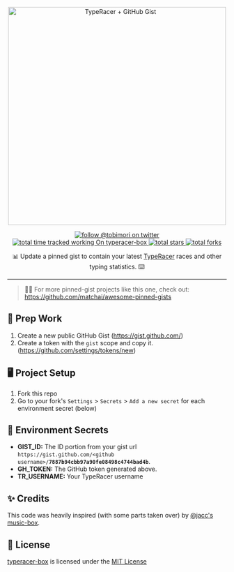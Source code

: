 <p align="center">
  <a href="https://gist.github.com/tobimori/7e2988d6bb7d17671e1874eda4601a8d">
    <img src="banner.png" width="500" alt="TypeRacer + GitHub Gist">
  </a>
</p>
<p align="center">
  <a href="https://twitter.com/tobimori">
    <img src="https://img.shields.io/twitter/follow/tobimori?color=%231da1f2&logo=twitter&logoColor=white&style=flat-square" alt="follow @tobimori on twitter" />
  </a>
  <a href="#">
    <img src="https://img.shields.io/endpoint?logo=toggl&style=flat-square&url=https%3A%2F%2Ftoggl.api.moeritz.io%2Fapi%2Fshields%2F161063066&label=total%20time%20tracked%20working%20on" alt="total time tracked working On typeracer-box">
  </a>
  <a href="https://github.com/tobimori/typeracer-box/stargazers">
    <img src="https://img.shields.io/github/stars/tobimori/typeracer-box?logo=github&logoColor=white&style=flat-square" alt="total stars">
  </a>
  <a href="https://github.com/tobimori/typeracer-box/network/members">
    <img src="https://img.shields.io/github/forks/tobimori/typeracer-box?logo=github&logoColor=white&style=flat-square" alt="total forks">
  </a>
</p>

<p align="center">
  📊 Update a pinned gist to contain your latest <a href="https://play.typeracer.com/">TypeRacer</a> races and other typing statistics. ⌨️ 
</p>

---
> 📌✨ For more pinned-gist projects like this one, check out: https://github.com/matchai/awesome-pinned-gists

## 🎒 Prep Work
1. Create a new public GitHub Gist (https://gist.github.com/)
2. Create a token with the `gist` scope and copy it. (https://github.com/settings/tokens/new)

## 🖥 Project Setup
1. Fork this repo
2. Go to your fork's `Settings` > `Secrets` > `Add a new secret` for each environment secret (below)

## 🤫 Environment Secrets
- **GIST_ID:** The ID portion from your gist url `https://gist.github.com/<github username>/`**`7887b94cbb97a90fe08498c4744bad4b`**.
- **GH_TOKEN:** The GitHub token generated above.
- **TR_USERNAME:** Your TypeRacer username

## ✨ Credits
This code was heavily inspired (with some parts taken over) by [@jacc's music-box](https://github.com/jacc/music-box/).

## 📄 License 

[typeracer-box](https://github.com/tobimori/typeracer-box) is licensed under the [MIT License](https://github.com/tobimori/typeracer-box/blob/master/LICENSE)
